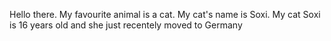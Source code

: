 Hello there.
My favourite animal is a cat.
My cat's name is Soxi.
My cat Soxi is 16 years old and she just recentely moved to Germany

